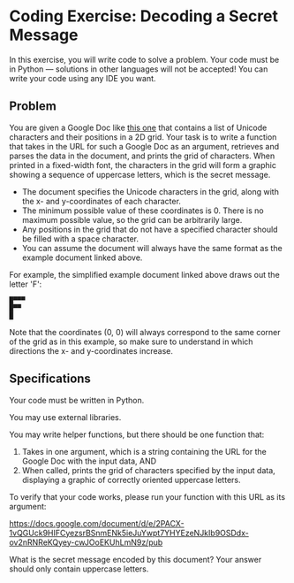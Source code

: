 # Coding Exercise: Decoding a Secret Message
In this exercise, you will write code to solve a problem. Your code must be in Python — solutions in other languages will not be accepted! You can write your code using any IDE you want.
## Problem
You are given a Google Doc like [this one](https://docs.google.com/document/d/e/2PACX-1vRMx5YQlZNa3ra8dYYxmv-QIQ3YJe8tbI3kqcuC7lQiZm-CSEznKfN_HYNSpoXcZIV3Y_O3YoUB1ecq/pub) that contains a list of Unicode characters and their positions in a 2D grid. Your task is to write a function that takes in the URL for such a Google Doc as an argument, retrieves and parses the data in the document, and prints the grid of characters. When printed in a fixed-width font, the characters in the grid will form a graphic showing a sequence of uppercase letters, which is the secret message.

- The document specifies the Unicode characters in the grid, along with the x- and y-coordinates of each character.
- The minimum possible value of these coordinates is 0. There is no maximum possible value, so the grid can be arbitrarily large.
- Any positions in the grid that do not have a specified character should be filled with a space character.
- You can assume the document will always have the same format as the example document linked above.

For example, the simplified example document linked above draws out the letter 'F':
```
█▀▀▀
█▀▀
█  
```
Note that the coordinates (0, 0) will always correspond to the same corner of the grid as in this example, so make sure to understand in which directions the x- and y-coordinates increase.

## Specifications

Your code must be written in Python.

You may use external libraries.

You may write helper functions, but there should be one function that:
  1. Takes in one argument, which is a string containing the URL for the Google Doc with the input data, AND
  2. When called, prints the grid of characters specified by the input data, displaying a graphic of correctly oriented uppercase letters.

To verify that your code works, please run your function with this URL as its argument:

https://docs.google.com/document/d/e/2PACX-1vQGUck9HIFCyezsrBSnmENk5ieJuYwpt7YHYEzeNJkIb9OSDdx-ov2nRNReKQyey-cwJOoEKUhLmN9z/pub

What is the secret message encoded by this document? Your answer should only contain uppercase letters.
